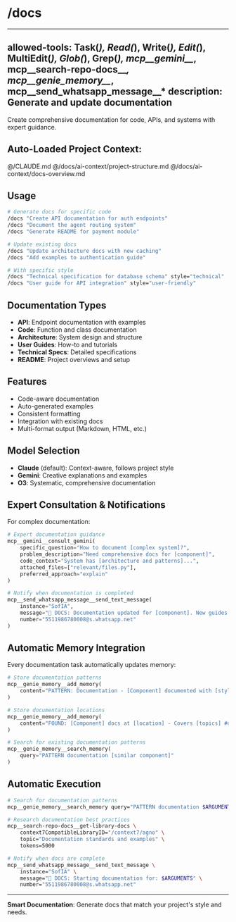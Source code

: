 # /docs

---
allowed-tools: Task(*), Read(*), Write(*), Edit(*), MultiEdit(*), Glob(*), Grep(*), mcp__gemini__*, mcp__search-repo-docs__*, mcp__genie_memory__*, mcp__send_whatsapp_message__*
description: Generate and update documentation
---

Create comprehensive documentation for code, APIs, and systems with expert guidance.

## Auto-Loaded Project Context:
@/CLAUDE.md
@/docs/ai-context/project-structure.md
@/docs/ai-context/docs-overview.md

## Usage

```bash
# Generate docs for specific code
/docs "Create API documentation for auth endpoints"
/docs "Document the agent routing system"
/docs "Generate README for payment module"

# Update existing docs
/docs "Update architecture docs with new caching"
/docs "Add examples to authentication guide"

# With specific style
/docs "Technical specification for database schema" style="technical"
/docs "User guide for API integration" style="user-friendly"
```

## Documentation Types

- **API**: Endpoint documentation with examples
- **Code**: Function and class documentation
- **Architecture**: System design and structure
- **User Guides**: How-to and tutorials
- **Technical Specs**: Detailed specifications
- **README**: Project overviews and setup

## Features

- Code-aware documentation
- Auto-generated examples
- Consistent formatting
- Integration with existing docs
- Multi-format output (Markdown, HTML, etc.)

## Model Selection

- **Claude** (default): Context-aware, follows project style
- **Gemini**: Creative explanations and examples
- **O3**: Systematic, comprehensive documentation

## Expert Consultation & Notifications

For complex documentation:

```python
# Expert documentation guidance
mcp__gemini__consult_gemini(
    specific_question="How to document [complex system]?",
    problem_description="Need comprehensive docs for [component]",
    code_context="System has [architecture and patterns]...",
    attached_files=["relevant/files.py"],
    preferred_approach="explain"
)

# Notify when documentation is completed
mcp__send_whatsapp_message__send_text_message(
    instance="SofIA",
    message="📝 DOCS: Documentation updated for [component]. New guides and API docs available.",
    number="5511986780008@s.whatsapp.net"
)
```

## Automatic Memory Integration

Every documentation task automatically updates memory:

```python
# Store documentation patterns
mcp__genie_memory__add_memory(
    content="PATTERN: Documentation - [Component] documented with [style] approach #docs"
)

# Store documentation locations
mcp__genie_memory__add_memory(
    content="FOUND: [Component] docs at [location] - Covers [topics] #documentation"
)

# Search for existing documentation patterns
mcp__genie_memory__search_memory(
    query="PATTERN documentation [similar component]"
)
```

## Automatic Execution

```bash
# Search for documentation patterns
mcp__genie_memory__search_memory query="PATTERN documentation $ARGUMENTS"

# Research documentation best practices
mcp__search-repo-docs__get-library-docs \
    context7CompatibleLibraryID="/context7/agno" \
    topic="Documentation standards and examples" \
    tokens=5000

# Notify when docs are complete
mcp__send_whatsapp_message__send_text_message \
    instance="SofIA" \
    message="📝 DOCS: Starting documentation for: $ARGUMENTS" \
    number="5511986780008@s.whatsapp.net"
```

---

**Smart Documentation**: Generate docs that match your project's style and needs.

